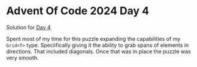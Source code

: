 # Advent Of Code 2024 Day 4

Solution for [Day 4](https://adventofcode.com/2024/day/4)

Spent most of my time for this puzzle expanding the capabilities of my `Grid<T>` type. Speciifically giving it the ability to grab spans of elements in directions. That included diagonals. Once that was in place the puzzle was very smooth.
